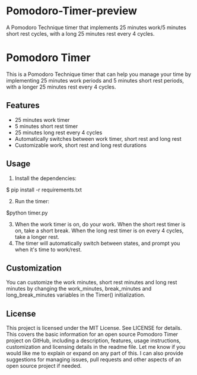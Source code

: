 # Pomodoro-Timer-preview
A Pomodoro Technique timer that implements 25 minutes work/5 minutes short rest cycles, with a long 25 minutes rest every 4 cycles.

# Pomodoro Timer
This is a Pomodoro Technique timer that can help you manage your time by implementing 25 minutes work periods and 5 minutes short rest periods, with a longer 25 minutes rest every 4 cycles.
## Features
- 25 minutes work timer
- 5 minutes short rest timer
- 25 minutes long rest every 4 cycles
- Automatically switches between work timer, short rest and long rest
- Customizable work, short rest and long rest durations
## Usage
1. Install the dependencies:

$ pip install -r requirements.txt

2. Run the timer:

$python timer.py

3. When the work timer is on, do your work. When the short rest timer is on, take a short break. When the long rest timer is on every 4 cycles, take a longer rest.
4. The timer will automatically switch between states, and prompt you when it's time to work/rest.
## Customization
You can customize the work minutes, short rest minutes and long rest minutes by changing the work_minutes, break_minutes and long_break_minutes variables in the Timer() initialization.
## License
This project is licensed under the MIT License. See LICENSE for details.
This covers the basic information for an open source Pomodoro Timer project on GitHub, including a description, features, usage instructions, customization and licensing details in the readme file. Let me know if you would like me to explain or expand on any part of this. I can also provide suggestions for managing issues, pull requests and other aspects of an open source project if needed. 
